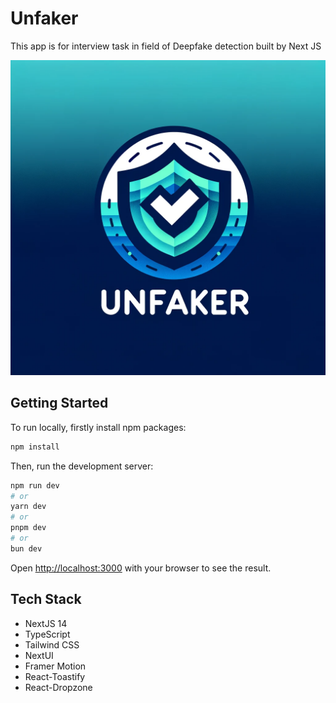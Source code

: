 # Unfaker
This app is for interview task in field of Deepfake detection built by Next JS

![Logo for Hero section](public/UnfakerReadmeHero.png)

## Getting Started

To run locally, firstly install npm packages:

```bash
npm install
```

Then, run the development server:

```bash
npm run dev
# or
yarn dev
# or
pnpm dev
# or
bun dev
```

Open [http://localhost:3000](http://localhost:3000) with your browser to see the result.


## Tech Stack

- NextJS 14
- TypeScript
- Tailwind CSS
- NextUI
- Framer Motion
- React-Toastify
- React-Dropzone